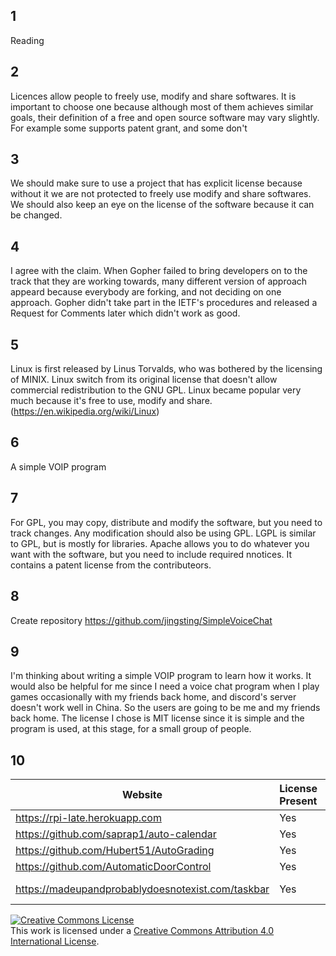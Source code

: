 ## 1
Reading
## 2
Licences allow people to freely use, modify and share softwares. It is important to choose one because although most of them achieves similar goals, their definition of a free and open source software may vary slightly. For example some supports patent grant, and some don't
## 3
We should make sure to use a project that has explicit license because without it we are not protected to freely use modify and share softwares. We should also keep an eye on the license of the software because it can be changed.
## 4
I agree with the claim. When Gopher failed to bring developers on to the track that they are working towards, many different version of approach appeard because everybody are forking, and not deciding on one approach. Gopher didn't take part in the IETF's procedures and released a Request for Comments later which didn't work as good.
## 5
Linux is first released by Linus Torvalds, who was bothered by the licensing of MINIX. Linux switch from its original license that doesn't allow commercial redistribution to the GNU GPL. Linux became popular very much because it's free to use, modify and share. 
(https://en.wikipedia.org/wiki/Linux)
## 6
A simple VOIP program
## 7
For GPL, you may copy, distribute and modify the software, but you need to track changes. Any modification should also be using GPL. 
LGPL is similar to GPL, but is mostly for libraries.
Apache allows you to do whatever you want with the software, but you need to include required nnotices. It contains a patent license from the contributeors.
## 8
Create repository
https://github.com/jingsting/SimpleVoiceChat
## 9
I'm thinking about writing a simple VOIP program to learn how it works. It would also be helpful for me since I need a voice chat program when I play games occasionally with my friends back home, and discord's server doesn't work well in China. So the users are going to be me and my friends back home. The license I chose is MIT license since it is simple and the program is used, at this stage, for a small group of people.
## 10
Website | License Present | License
---------|:----------|:-------
https://rpi-late.herokuapp.com | Yes | MIT License
https://github.com/saprap1/auto-calendar | Yes | MIT License
https://github.com/Hubert51/AutoGrading | Yes | MIT License
https://github.com/AutomaticDoorControl | Yes | MIT License
https://madeupandprobablydoesnotexist.com/taskbar | Yes | Apache License  http://www.apache.org/licenses/



<a rel="license" href="http://creativecommons.org/licenses/by/4.0/"><img alt="Creative Commons License" style="border-width:0" src="https://i.creativecommons.org/l/by/4.0/88x31.png" /></a><br />This work is licensed under a <a rel="license" href="http://creativecommons.org/licenses/by/4.0/">Creative Commons Attribution 4.0 International License</a>.
